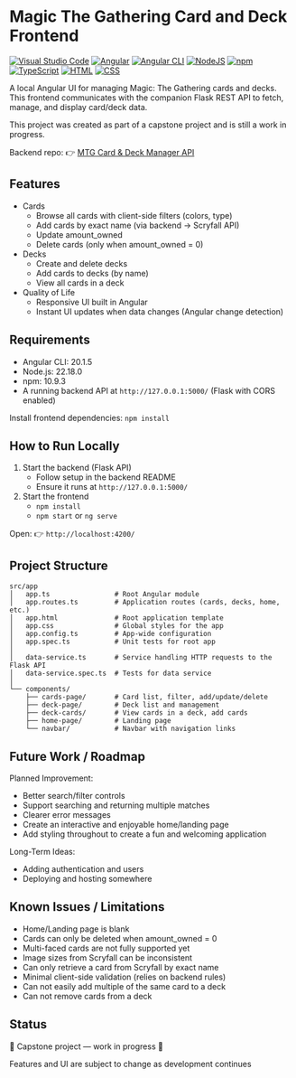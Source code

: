 # Magic The Gathering Card and Deck Frontend
[![Visual Studio Code](https://custom-icon-badges.demolab.com/badge/Visual%20Studio%20Code-0078d7.svg?logo=vsc&logoColor=white)](#)
[![Angular](https://img.shields.io/badge/Angular-%23DD0031.svg?logo=angular&logoColor=white)](#)
[![Angular CLI](https://img.shields.io/badge/Angular_CLI-DD0031?logo=angular&logoColor=white)](#)
[![NodeJS](https://img.shields.io/badge/Node.js-6DA55F?logo=node.js&logoColor=white)](#)
[![npm](https://img.shields.io/badge/npm-CB3837?logo=npm&logoColor=fff)](#)
[![TypeScript](https://img.shields.io/badge/TypeScript-3178C6?logo=typescript&logoColor=fff)](#)
[![HTML](https://img.shields.io/badge/HTML-%23E34F26.svg?logo=html5&logoColor=white)](#)
[![CSS](https://img.shields.io/badge/CSS-639?logo=css&logoColor=fff)](#)

A local Angular UI for managing Magic: The Gathering cards and decks.
This frontend communicates with the companion Flask REST API to fetch, manage, and display card/deck data.

This project was created as part of a capstone project and is still a work in progress.

Backend repo: 👉 [MTG Card & Deck Manager API](https://github.com/EricBrown589/NCLab-Python-Capstone-Backend)

## Features

* Cards
  * Browse all cards with client-side filters (colors, type)
  * Add cards by exact name (via backend → Scryfall API)
  * Update amount_owned
  * Delete cards (only when amount_owned = 0)
* Decks
  * Create and delete decks
  * Add cards to decks (by name)
  * View all cards in a deck
* Quality of Life
  * Responsive UI built in Angular
  * Instant UI updates when data changes (Angular change detection)
 
## Requirements

* Angular CLI: 20.1.5
* Node.js: 22.18.0
* npm: 10.9.3
* A running backend API at ```http://127.0.0.1:5000/``` (Flask with CORS enabled)

Install frontend dependencies: ```npm install```

## How to Run Locally

1. Start the backend (Flask API)
    * Follow setup in the backend README
    * Ensure it runs at ```http://127.0.0.1:5000/```
2. Start the frontend
    * ```npm install```
    * ```npm start``` or ```ng serve```

Open: 👉 ```http://localhost:4200/```

## Project Structure

```
src/app
│   app.ts                # Root Angular module
│   app.routes.ts         # Application routes (cards, decks, home, etc.)
│   app.html              # Root application template
│   app.css               # Global styles for the app
│   app.config.ts         # App-wide configuration
│   app.spec.ts           # Unit tests for root app
│
│   data-service.ts       # Service handling HTTP requests to the Flask API
│   data-service.spec.ts  # Tests for data service
│
└── components/
    ├── cards-page/       # Card list, filter, add/update/delete
    ├── deck-page/        # Deck list and management
    ├── deck-cards/       # View cards in a deck, add cards
    ├── home-page/        # Landing page
    └── navbar/           # Navbar with navigation links
```

## Future Work / Roadmap

Planned Improvement:
* Better search/filter controls
* Support searching and returning multiple matches
* Clearer error messages
* Create an interactive and enjoyable home/landing page
* Add styling throughout to create a fun and welcoming application

Long-Term Ideas:
* Adding authentication and users
* Deploying and hosting somewhere

## Known Issues / Limitations

* Home/Landing page is blank
* Cards can only be deleted when amount_owned = 0
* Multi-faced cards are not fully supported yet
* Image sizes from Scryfall can be inconsistent
* Can only retrieve a card from Scryfall by exact name
* Minimal client-side validation (relies on backend rules)
* Can not easily add multiple of the same card to a deck
* Can not remove cards from a deck

## Status

🚧 Capstone project — work in progress 🚧 

Features and UI are subject to change as development continues
